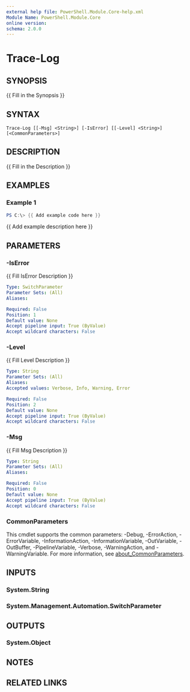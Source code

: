 ```yaml
---
external help file: PowerShell.Module.Core-help.xml
Module Name: PowerShell.Module.Core
online version:
schema: 2.0.0
---
```


# Trace-Log

## SYNOPSIS
{{ Fill in the Synopsis }}

## SYNTAX

```
Trace-Log [[-Msg] <String>] [-IsError] [[-Level] <String>] [<CommonParameters>]
```

## DESCRIPTION
{{ Fill in the Description }}

## EXAMPLES

### Example 1
```powershell
PS C:\> {{ Add example code here }}
```

{{ Add example description here }}

## PARAMETERS

### -IsError
{{ Fill IsError Description }}

```yaml
Type: SwitchParameter
Parameter Sets: (All)
Aliases:

Required: False
Position: 1
Default value: None
Accept pipeline input: True (ByValue)
Accept wildcard characters: False
```

### -Level
{{ Fill Level Description }}

```yaml
Type: String
Parameter Sets: (All)
Aliases:
Accepted values: Verbose, Info, Warning, Error

Required: False
Position: 2
Default value: None
Accept pipeline input: True (ByValue)
Accept wildcard characters: False
```

### -Msg
{{ Fill Msg Description }}

```yaml
Type: String
Parameter Sets: (All)
Aliases:

Required: False
Position: 0
Default value: None
Accept pipeline input: True (ByValue)
Accept wildcard characters: False
```

### CommonParameters
This cmdlet supports the common parameters: -Debug, -ErrorAction, -ErrorVariable, -InformationAction, -InformationVariable, -OutVariable, -OutBuffer, -PipelineVariable, -Verbose, -WarningAction, and -WarningVariable. For more information, see [about_CommonParameters](http://go.microsoft.com/fwlink/?LinkID=113216).

## INPUTS

### System.String

### System.Management.Automation.SwitchParameter

## OUTPUTS

### System.Object
## NOTES

## RELATED LINKS

